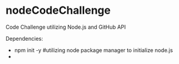 # nodeCodeChallenge
Code Challenge utilizing Node.js and GitHub API

Dependencies: 
* npm init -y 
    #utilizing node package manager to initialize node.js 
* 

